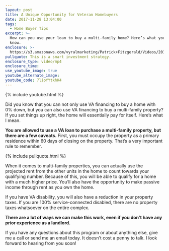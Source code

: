```yaml
---
layout: post
title: A Unique Opportunity for Veteran Homebuyers
date: 2017-11-28 13:04:00
tags:
  - Home Buyer Tips
excerpt: >-
  How can you use your loan to buy a multi-family home? Here’s what you need to
  know.
enclosure: >-
  https://s3.amazonaws.com/vyralmarketing/Patrick+Fitzgerald/Videos/2017/November/The+VA+Loan+Guy-+A+Unique+Opportunity+for+Veteran+Homebuyers.mp4
pullquote: This is a smart investment strategy.
enclosure_type: video/mp4
enclosure_time:
use_youtube_image: true
youtube_alternate_image:
youtube_code: 7lioYYtkhK4
---
```


{% include youtube.html %}

Did you know that you can not only use VA financing to buy a home with 0% down, but you can also use VA financing to buy a multi-family property? If you set things up right, the home will essentially pay for itself. Here’s what I mean.

**You are allowed to use a VA loan to purchase a multi-family property, but there are a few caveats.** First, you must occupy the property as a primary residence within 60 days of closing on the property. That’s a very important rule to remember.

{% include pullquote.html %}

When it comes to multi-family properties, you can actually use the projected rent from the other units in the home to count towards your qualifying number. Because of this, you will be able to qualify for a home with a much higher price. You’ll also have the opportunity to make passive income through rent as you own the home.

If you have VA disability, you will also have a reduction in your property taxes. If you are 100% service-connected disabled, there are no property taxes whatsoever on the entire complex.

**There are a lot of ways we can make this work, even if you don’t have any prior experience as a landlord.**

If you have any questions about this program or about anything else, give me a call or send me an email today. It doesn’t cost a penny to talk. I look forward to hearing from you soon!